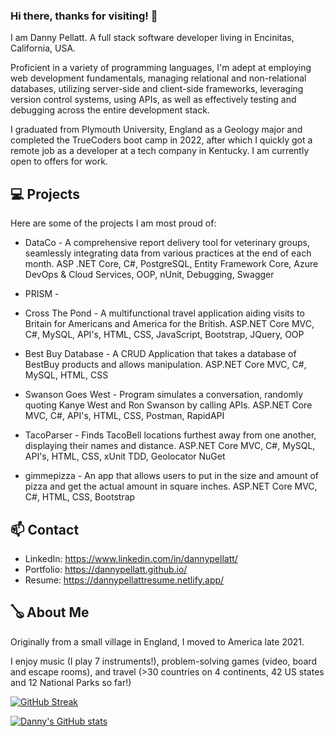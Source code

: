 ### Hi there, thanks for visiting! 👋

I am Danny Pellatt. A full stack software developer living in Encinitas, California, USA. 

Proficient in a variety of programming languages, I'm adept at employing web development fundamentals, managing relational and non-relational databases, utilizing server-side and client-side frameworks, leveraging version control systems, using APIs, as well as effectively testing and debugging across the entire development stack.

I graduated from Plymouth University, England as a Geology major and completed the TrueCoders boot camp in 2022, after which I quickly got a remote job as a developer at a tech company in Kentucky. I am currently open to offers for work.

## 💻 Projects

Here are some of the projects I am most proud of:

- DataCo - A comprehensive report delivery tool for veterinary groups, seamlessly integrating data from various practices at the end of each month.
  ASP .NET Core, C#, PostgreSQL, Entity Framework Core, Azure DevOps & Cloud Services, OOP, nUnit, Debugging, Swagger
  
- PRISM - 

- Cross The Pond - A multifunctional travel application aiding visits to Britain for Americans and America for the British.
  ASP.NET Core MVC, C#, MySQL, API's, HTML, CSS, JavaScript, Bootstrap, JQuery, OOP
  
- Best Buy Database - A CRUD Application that takes a database of BestBuy products and allows manipulation.
  ASP.NET Core MVC, C#, MySQL, HTML, CSS
  
- Swanson Goes West - Program simulates a conversation, randomly quoting Kanye West and Ron Swanson by calling APIs.
  ASP.NET Core MVC, C#, API's, HTML, CSS, Postman, RapidAPI
  
- TacoParser - Finds TacoBell locations furthest away from one another, displaying their names and distance.
  ASP.NET Core MVC, C#, MySQL, API's, HTML, CSS, xUnit TDD, Geolocator NuGet
  
- gimmepizza - An app that allows users to put in the size and amount of pizza and get the actual amount in square inches.
  ASP.NET Core MVC, C#, HTML, CSS, Bootstrap


## 📫 Contact

- LinkedIn: https://www.linkedin.com/in/dannypellatt/
- Portfolio: https://dannypellatt.github.io/
- Resume: https://dannypellattresume.netlify.app/


## 🪕 About Me

Originally from a small village in England, I moved to America late 2021. 

I enjoy music (I play 7 instruments!), problem-solving games (video, board and escape rooms), and travel (>30 countries on 4 continents, 42 US states and 12 National Parks so far!)


[![GitHub Streak](https://github-readme-streak-stats.herokuapp.com/?user=dannypellatt)](https://git.io/streak-stats)

[![Danny's GitHub stats](https://github-readme-stats.vercel.app/api?username=dannypellatt)](https://github.com/anuraghazra/github-readme-stats)
